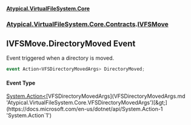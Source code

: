 #### [Atypical.VirtualFileSystem.Core](VirtualFileSystem.md 'VirtualFileSystem')
### [Atypical.VirtualFileSystem.Core.Contracts](VirtualFileSystem.md#Atypical.VirtualFileSystem.Core.Contracts 'Atypical.VirtualFileSystem.Core.Contracts').[IVFSMove](IVFSMove.md 'Atypical.VirtualFileSystem.Core.Contracts.IVFSMove')

## IVFSMove.DirectoryMoved Event

Event triggered when a directory is moved.

```csharp
event Action<VFSDirectoryMovedArgs> DirectoryMoved;
```

#### Event Type
[System.Action&lt;](https://docs.microsoft.com/en-us/dotnet/api/System.Action-1 'System.Action`1')[VFSDirectoryMovedArgs](VFSDirectoryMovedArgs.md 'Atypical.VirtualFileSystem.Core.VFSDirectoryMovedArgs')[&gt;](https://docs.microsoft.com/en-us/dotnet/api/System.Action-1 'System.Action`1')